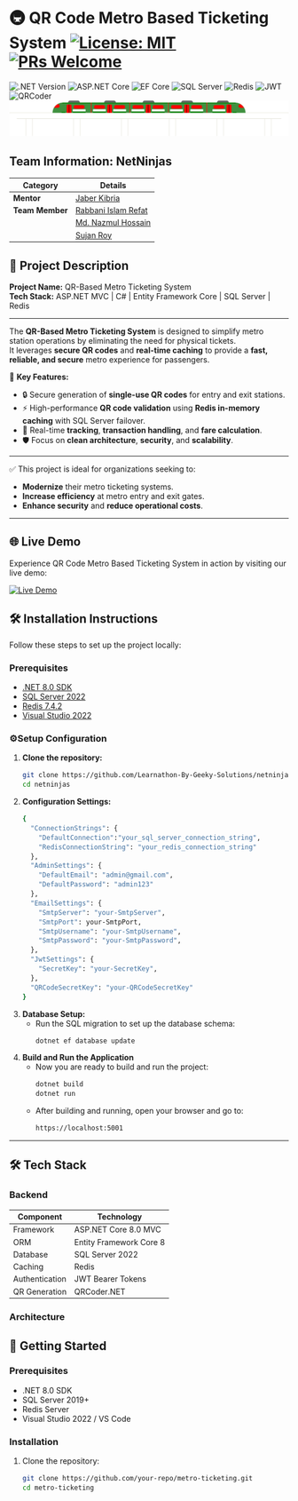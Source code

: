 # 🚇 QR Code Metro Based Ticketing System [![License: MIT](https://img.shields.io/badge/License-MIT-green.svg)](LICENSE) [![PRs Welcome](https://img.shields.io/badge/PRs-welcome-brightgreen.svg)](CONTRIBUTING.md)

![.NET Version](https://img.shields.io/badge/.NET-8.0-%23512bd4) 
![ASP.NET Core](https://img.shields.io/badge/ASP.NET_Core-9.0-%23642DE4) 
![EF Core](https://img.shields.io/badge/EF_Core-8.0-%23d6522b) 
![SQL Server](https://img.shields.io/badge/SQL_Server-2022-%23CC2927) 
![Redis](https://img.shields.io/badge/Redis-%23DD0031.svg?logo=redis&logoColor=white) 
![JWT](https://img.shields.io/badge/JWT-Auth-%23000000?logo=jsonwebtokens) 
![QRCoder](https://img.shields.io/badge/QR_Code-Generator-%23000000?logo=qrcode)
![Alt text](MetroSystem/UserApp/Images/train-anim1.svg)

## Team Information: NetNinjas

| Category        | Details                                               |
|-----------------|-------------------------------------------------------|
| **Mentor**      | [Jaber Kibria](https://github.com/mhsjaber)           |
| **Team Member** | [Rabbani Islam Refat](https://github.com/refat75)     |
|                 | [Md. Nazmul Hossain](https://github.com/nazmulhossin) |
|                 | [Sujan Roy](https://github.com/sujan-roy24)           |

## 📄 Project Description

**Project Name:** QR-Based Metro Ticketing System  
**Tech Stack:** ASP.NET MVC | C# | Entity Framework Core | SQL Server | Redis

---

The **QR-Based Metro Ticketing System** is designed to simplify metro station operations by eliminating the need for physical tickets.  
It leverages **secure QR codes** and **real-time caching** to provide a **fast, reliable, and secure** metro experience for passengers.

🔹 **Key Features:**
- 🔒 Secure generation of **single-use QR codes** for entry and exit stations.
- ⚡ High-performance **QR code validation** using **Redis in-memory caching** with SQL Server failover.
- 🔄 Real-time **tracking**, **transaction handling**, and **fare calculation**.
- 🛡️ Focus on **clean architecture**, **security**, and **scalability**.

---

✅ This project is ideal for organizations seeking to:
- **Modernize** their metro ticketing systems.
- **Increase efficiency** at metro entry and exit gates.
- **Enhance security** and **reduce operational costs**.

---
## 🌐 Live Demo
Experience QR Code Metro Based Ticketing System in action by visiting our live demo:

[![Live Demo](https://img.shields.io/badge/View%20Live-Click%20Here-brightgreen?style=for-the-badge&logo=googlechrome&logoColor=white)](https://dhakametro.bsite.net/)

## 🛠️ Installation Instructions

Follow these steps to set up the project locally:

### Prerequisites
- [.NET 8.0 SDK](https://dotnet.microsoft.com/download)
- [SQL Server 2022](https://www.microsoft.com/sql-server)
- [Redis 7.4.2](https://redis.io/download)
- [Visual Studio 2022](https://visualstudio.microsoft.com/)

### ⚙️Setup Configuration
1. **Clone the repository:**
   ```sh
   git clone https://github.com/Learnathon-By-Geeky-Solutions/netninjas.git
   cd netninjas
   ```
2. **Configuration Settings:**
    ```sh
    {
      "ConnectionStrings": {
        "DefaultConnection":"your_sql_server_connection_string",
        "RedisConnectionString": "your_redis_connection_string"
      },
      "AdminSettings": {
        "DefaultEmail": "admin@gmail.com",
        "DefaultPassword": "admin123"
      },
      "EmailSettings": {
        "SmtpServer": "your-SmtpServer",
        "SmtpPort": your-SmtpPort,
        "SmtpUsername": "your-SmtpUsername",
        "SmtpPassword": "your-SmtpPassword",
      },
      "JwtSettings": {
        "SecretKey": "your-SecretKey",
      },
      "QRCodeSecretKey": "your-QRCodeSecretKey"
    }
    ```
3. **Database Setup:**
   - Run the SQL migration to set up the database schema:
     ```sh
     dotnet ef database update
     ```
4. **Build and Run the Application**
   - Now you are ready to build and run the project:
     ```sh
     dotnet build
     dotnet run
      ```
   - After building and running, open your browser and go to:
     ```sh
     https://localhost:5001
     ```
---
## 🛠️ Tech Stack

### Backend
| Component               | Technology |
|-------------------------|------------|
| Framework               | ASP.NET Core 8.0 MVC |
| ORM                     | Entity Framework Core 8 |
| Database                | SQL Server 2022 |
| Caching                 | Redis |
| Authentication          | JWT Bearer Tokens |
| QR Generation           | QRCoder.NET |

### Architecture

## 🚀 Getting Started

### Prerequisites
- .NET 8.0 SDK
- SQL Server 2019+
- Redis Server
- Visual Studio 2022 / VS Code

### Installation
1. Clone the repository:
   ```bash
   git clone https://github.com/your-repo/metro-ticketing.git
   cd metro-ticketing
